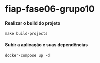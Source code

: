 # fiap-fase06-grupo10

#### Realizar o build do projeto

```make build-projects```

#### Subir a aplicação e suas dependências

```docker-compose up -d```

